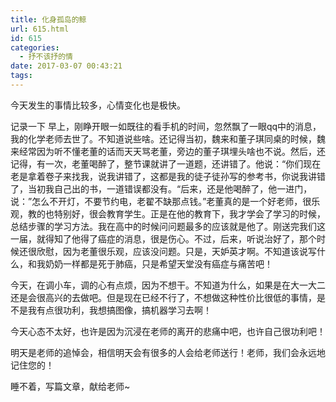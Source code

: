 ```yaml
---
title: 化身孤岛的鲸
url: 615.html
id: 615
categories:
  - 抒不该抒的情
date: 2017-03-07 00:43:21
tags:
---
```


今天发生的事情比较多，心情变化也是极快。

记录一下 早上，刚睁开眼一如既往的看手机的时间，忽然飘了一眼qq中的消息，我的化学老师去世了。不知道说些啥。还记得当初，魏来和董子琪同桌的时候，魏来经常因为听不懂老董的话而天天骂老董，旁边的董子琪埋头啥也不说。然后，还记得，有一次，老董喝醉了，整节课就讲了一道题，还讲错了。他说：“你们现在老是拿着卷子来找我，说我讲错了，这都是我的徒子徒孙写的参考书，你说我讲错了，当初我自己出的书，一道错误都没有。“后来，还是他喝醉了，他一进门，说：”怎么不开灯，不要节约电，老翟不缺那点钱。”老董真的是一个好老师，很乐观，教的也特别好，很会教育学生。正是在他的教育下，我才学会了学习的时候，总结步骤的学习方法。我在高中的时候问问题最多的应该就是他了。刚送完我们这一届，就得知了他得了癌症的消息，很是伤心。不过，后来，听说治好了，那个时候还很欣慰，因为老董很乐观，应该没问题。只是，天妒英才啊。不知道该说写什么，和我奶奶一样都是死于肺癌，只是希望天堂没有癌症与痛苦吧！ 

今天，在调小车，调的心有点烦，因为不想干。不知道为什么，如果是在大一大二还是会很高兴的去做吧。但是现在已经不行了，不想做这种性价比很低的事情，是不是我有点很功利，我想搞图像，搞机器学习去啊！ 

今天心态不太好，也许是因为沉浸在老师的离开的悲痛中吧，也许自己很功利吧！ 

明天是老师的追悼会，相信明天会有很多的人会给老师送行！老师，我们会永远地记住您的！ 

睡不着，写篇文章，献给老师~
